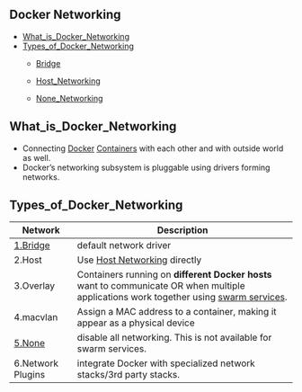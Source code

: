 ## Docker Networking
- [What_is_Docker_Networking](#What_is_Docker_Networking)
- [Types_of_Docker_Networking](#Types_of_Docker_Networks)
  - [Bridge](#Bridge)

  - [Host_Networking](#Host_Networking)
  - [None_Networking](#None_Networking)


## What_is_Docker_Networking
- Connecting [Docker](../../Docker) [Containers](../../Containers) with each other and with outside world as well.
- Docker’s networking subsystem is pluggable using drivers forming networks.

## Types_of_Docker_Networking

|Network|Description|
|---|---|
|[1.Bridge](Bridge_Network)|default network driver|
|2.Host|Use [Host Networking](Host_Networking) directly|
|3.Overlay|Containers running on **different Docker hosts** want to communicate OR when multiple applications work together using [swarm services]().|
|4.macvlan|Assign a MAC address to a container, making it appear as a physical device|
|[5.None](None_Networking)|disable all networking. This is not available for swarm services.|
|6.Network Plugins|integrate Docker with specialized network stacks/3rd party stacks.|
